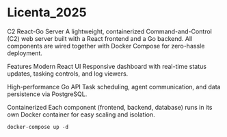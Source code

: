 # Licenta_2025
C2 React-Go Server
A lightweight, containerized Command-and-Control (C2) web server built with a React frontend and a Go backend. All components are wired together with Docker Compose for zero-hassle deployment.

Features
Modern React UI
Responsive dashboard with real-time status updates, tasking controls, and log viewers.

High-performance Go API
Task scheduling, agent communication, and data persistence via PostgreSQL.

Containerized
Each component (frontend, backend, database) runs in its own Docker container for easy scaling and isolation.


```
docker-compose up -d
```
